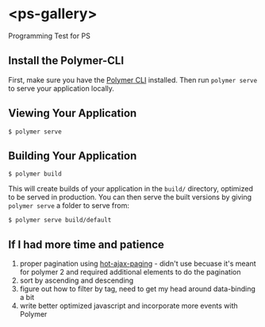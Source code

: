 # \<ps-gallery\>

Programming Test for PS

## Install the Polymer-CLI

First, make sure you have the [Polymer CLI](https://www.npmjs.com/package/polymer-cli) installed. Then run `polymer serve` to serve your application locally.

## Viewing Your Application

```
$ polymer serve
```

## Building Your Application

```
$ polymer build
```

This will create builds of your application in the `build/` directory, optimized to be served in production. You can then serve the built versions by giving `polymer serve` a folder to serve from:

```
$ polymer serve build/default
```

## If I had more time and patience
1. proper pagination using [hot-ajax-paging](https://www.webcomponents.org/element/mercmobily/hot-ajax-paging) - didn't use becuase it's meant for polymer 2 and required additional elements to do the pagination
2. sort by ascending and descending
3. figure out how to filter by tag, need to get my head around data-binding a bit
4. write better optimized javascript and incorporate more events with Polymer

